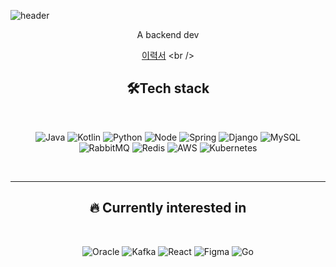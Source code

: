 ![header](https://capsule-render.vercel.app/api?type=waving&color=92beff&height=300&section=header&text=Soko%20Kim&fontColor=FFFF&fontSize=90)

<div align=center>

A backend dev

[이력서]([https://www.figma.com/file/naDkkSXQPKgkVzbzWasGhh/Resume?type=design&node-id=0-1&mode=design&t=My6hr11y8U1Yuc39-0](https://www.figma.com/design/kgRHdb1wZs28UZAgoAcIlf/%EC%B0%90-%EC%9D%B4%EB%A0%A5%EC%84%9C?node-id=0-1&p=f&t=beVg7ha1SPzycs45-0))
<br />


## 🛠️Tech stack

<br/>

![Java](https://img.shields.io/badge/Java-00000F?&style=for-the-badge&logo=Java&logoColor=white) ![Kotlin](https://img.shields.io/badge/Kotlin-0095D5?&style=for-the-badge&logo=kotlin&logoColor=white) ![Python](https://img.shields.io/badge/python-3670A0?style=for-the-badge&logo=python&logoColor=ffdd54) ![Node](https://img.shields.io/badge/Node.js-339933?style=for-the-badge&logo=nodedotjs&logoColor=white) ![Spring](https://img.shields.io/badge/spring-%236DB33F.svg?style=for-the-badge&logo=spring&logoColor=white)
 ![Django](https://img.shields.io/badge/django-%23092E20.svg?style=for-the-badge&logo=django&logoColor=white) ![MySQL](https://img.shields.io/badge/MySQL-00000F?style=for-the-badge&logo=mysql&logoColor=white) ![RabbitMQ](https://img.shields.io/badge/rabbitmq-%23FF6600.svg?&style=for-the-badge&logo=rabbitmq&logoColor=white) ![Redis](https://img.shields.io/badge/redis-%23DD0031.svg?style=for-the-badge&logo=redis&logoColor=white) ![AWS](https://img.shields.io/badge/Amazon_AWS-232F3E?style=for-the-badge&logo=amazon-aws&logoColor=white) ![Kubernetes](https://img.shields.io/badge/kubernetes-%23326ce5.svg?style=for-the-badge&logo=kubernetes&logoColor=white)

<br/>      

---
## 🔥 Currently interested in

<br/>

![Oracle](https://img.shields.io/badge/Oracle-F80000?style=for-the-badge&logo=oracle&logoColor=black) ![Kafka](https://img.shields.io/badge/Apache_Kafka-231F20?style=for-the-badge&logo=apache-kafka&logoColor=white) ![React](https://img.shields.io/badge/react-%2320232a.svg?style=for-the-badge&logo=react&logoColor=%2361DAFB) ![Figma](https://img.shields.io/badge/Figma-F24E1E?style=for-the-badge&logo=figma&logoColor=white) ![Go](https://img.shields.io/badge/go-%2300ADD8.svg?style=for-the-badge&logo=go&logoColor=white)

<br />

</div>

<!--
**JerryK026/JerryK026** is a ✨ _special_ ✨ repository because its `README.md` (this file) appears on your GitHub profile.

Here are some ideas to get you started:

- 🔭 I’m currently working on ...
- 🌱 I’m currently learning ...
- 👯 I’m looking to collaborate on ...
- 🤔 I’m looking for help with ...
- 💬 Ask me about ...
- 📫 How to reach me: ...
- 😄 Pronouns: ...
- ⚡ Fun fact: ...
-->

